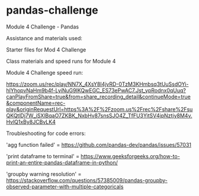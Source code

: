 # pandas-challenge
Module 4 Challenge - Pandas

Assistance and materials used:

Starter files for Mod 4 Challenge

Class materials and speed runs for Module 4

Module 4 Challenge speed run: 

https://zoom.us/rec/play/NN7X_4XsY8I4jvRD-0TzM3KHmbsq3tUuSsdOYi-hlYhopvNaHm9b4f-LyiNuG9IKQwEGC_ES73ePwAC7.Jst_ypRodnx0qUuq?canPlayFromShare=true&from=share_recording_detail&continueMode=true&componentName=rec-play&originRequestUrl=https%3A%2F%2Fzoom.us%2Frec%2Fshare%2FsuQKQtlDj7W_iSXlBqaO7ZKBK_NxbHv87snsSJO4Z_TfFU3YitSV4jpNztjy8M4v.HvlQ1xBy8JCBvLK4

Troubleshooting for code errors:

'agg function failed' = https://github.com/pandas-dev/pandas/issues/57031

'print dataframe to terminal' = https://www.geeksforgeeks.org/how-to-print-an-entire-pandas-dataframe-in-python/

'groupby warning resolution' = https://stackoverflow.com/questions/57385009/pandas-groupby-observed-parameter-with-multiple-categoricals
